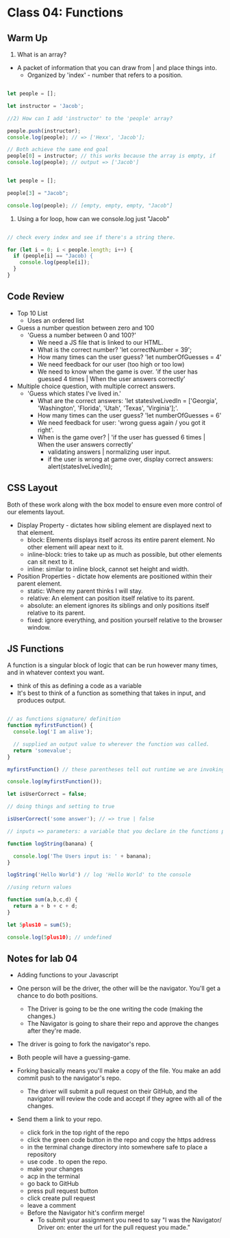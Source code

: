 # Class 04: Functions

## Warm Up

1) What is an array?

* A packet of information that you can draw from | and place things into.
  * Organized by 'index' - number that refers to a position.

```js

let people = [];

let instructor = 'Jacob';

//2) How can I add 'instructor' to the 'people' array?

people.push(instructor);
console.log(people); // => ['Hexx', 'Jacob'];

// Both achieve the same end goal
people[0] = instructor; // this works because the array is empty, if
console.log(people); // output => ['Jacob']

```

```js

let people = [];

people[3] = "Jacob";

console.log(people); // [empty, empty, empty, "Jacob"]

```

1) Using a for loop, how can we console.log just "Jacob"


```js

// check every index and see if there's a string there.

for (let i = 0; i < people.length; i++) {
  if (people[i] == "Jacob) {
    console.log(people[i]);
  } 
}

```
## Code Review

* Top 10 List
  * Uses an ordered list
* Guess a number question between zero and 100
  * 'Guess a number between 0 and 100?'
    * We need a JS file that is linked to our HTML.
    * What is the correct number? 'let correctNumber = 39';
    * How many times can the user guess? 'let numberOfGuesses = 4'
    * We need feedback for our user (too high or too low)
    * We need to know when the game is over. 'if the user has guessed 4 times | When the user answers correctly'
* Multiple choice question, with multiple correct answers.
  * 'Guess which states I've lived in.'
    * What are the correct answers: 'let statesIveLivedIn = ['Georgia', 'Washington', 'Florida', 'Utah', 'Texas', 'Virginia'];'.
    * How many times can the user guess? 'let numberOfGuesses = 6'
    * We need feedback for user: 'wrong guess again / you got it right'. 
    * When is the game over? | 'if the user has guessed 6 times | When the user answers correctly'
      * validating answers | normalizing user input.
      * if the user is wrong at game over, display correct answers: alert(statesIveLivedIn);



## CSS Layout

Both of these work along with the box model to ensure even more control of our elements layout.
  * Display Property - dictates how sibling element are displayed next to that element.
    * block: Elements displays itself across its entire parent element. No other element will apear next to it.
    * inline-block: tries to take up as much as possible, but other elements can sit next to it.
    * inline: similar to inline block, cannot set height and width.
  * Position Properties - dictate how elements are positioned within their parent element. 
    * static: Where my parent thinks I will stay.
    * relative: An element can position itself relative to its parent.
    * absolute: an element ignores its siblings and only positions itself relative to its parent. 
    * fixed: ignore everything, and position yourself relative to the browser window. 

## JS Functions

A function is a singular block of logic that can be run however many times, and in whatever context you want.
  * think of this as defining a code as a variable
* It's best to think of a function as something that takes in input, and produces output.

```js

// as functions signature/ definition
function myfirstFunction() {
  console.log('I am alive');

  // supplied an output value to wherever the function was called.
  return 'somevalue';
}

myfirstFunction() // these parentheses tell out runtime we are invoking.

console.log(myfirstFunction());

let isUserCorrect = false;

// doing things and setting to true

isUserCorrect('some answer'); // => true | false

// inputs => parameters: a variable that you declare in the functions parentheses

function logString(banana) {

  console.log('The Users input is: ' + banana);
}

logString('Hello World') // log 'Hello World' to the console

//using return values

function sum(a,b,c,d) {
  return a + b + c + d;
}

let 5plus10 = sum(5);

console.log(5plus10); // undefined
```


## Notes for lab 04

* Adding functions to your Javascript

* One person will be the driver, the other will be the navigator. You'll get a chance to do both positions.
  * The Driver is going to be the one writing the code (making the changes.)
  * The Navigator is going to share their repo and approve the changes after they're made.

* The driver is going to fork the navigator's repo.

* Both people will have a guessing-game.

* Forking basically means you'll make a copy of the file. You make an add commit push to the navigator's repo.
  * The driver will submit a pull request on their GitHub, and the navigator will review the code and accept if they agree with all of the changes.

* Send them a link to your repo. 
  * click fork in the top right of the repo
  * click the green code button in the repo and copy the https address
  * in the terminal change directory into somewhere safe to place a repository
  * use code . to open the repo.
  * make your changes
  * acp in the terminal
  * go back to GitHub
  * press pull request button
  * click create pull request
  * leave a comment
  * Before the Navigator hit's confirm merge!
    * To submit your assignment you need to say "I was the Navigator/ Driver on: enter the url for the pull request you made." 
